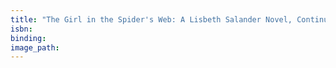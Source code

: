 ```yaml
---
title: "The Girl in the Spider's Web: A Lisbeth Salander Novel, Continuing Stieg Larsson's Millennium Series"
isbn:
binding:
image_path:
---
```

